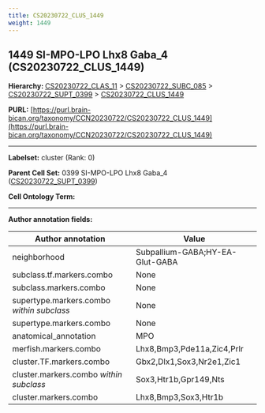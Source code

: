 ```yaml
---
title: CS20230722_CLUS_1449
weight: 1449
---
```

## 1449 SI-MPO-LPO Lhx8 Gaba_4 (CS20230722_CLUS_1449)
<b>Hierarchy: </b>
[CS20230722_CLAS_11](../CS20230722_CLAS_11) >
[CS20230722_SUBC_085](../CS20230722_SUBC_085) >
[CS20230722_SUPT_0399](../CS20230722_SUPT_0399) >
[CS20230722_CLUS_1449](../CS20230722_CLUS_1449)

**PURL:** [https://purl.brain-bican.org/taxonomy/CCN20230722/CS20230722_CLUS_1449](https://purl.brain-bican.org/taxonomy/CCN20230722/CS20230722_CLUS_1449)

---


**Labelset:** cluster (Rank: 0)

**Parent Cell Set:** 0399 SI-MPO-LPO Lhx8 Gaba_4 ([CS20230722_SUPT_0399](../CS20230722_SUPT_0399))



**Cell Ontology Term:** 

[MARKER GENES.]: #


---

[TRANSFERRED ANNOTATIONS.]: #


[AUTHOR ANNOTATION FIELDS.]: #


**Author annotation fields:**

| Author annotation | Value |
|-------------------|-------|
|neighborhood|Subpallium-GABA;HY-EA-Glut-GABA|
|subclass.tf.markers.combo|None|
|subclass.markers.combo|None|
|supertype.markers.combo _within subclass_|None|
|supertype.markers.combo|None|
|anatomical_annotation|MPO|
|merfish.markers.combo|Lhx8,Bmp3,Pde11a,Zic4,Prlr|
|cluster.TF.markers.combo|Gbx2,Dlx1,Sox3,Nr2e1,Zic1|
|cluster.markers.combo _within subclass_|Sox3,Htr1b,Gpr149,Nts|
|cluster.markers.combo|Lhx8,Bmp3,Sox3,Htr1b|
